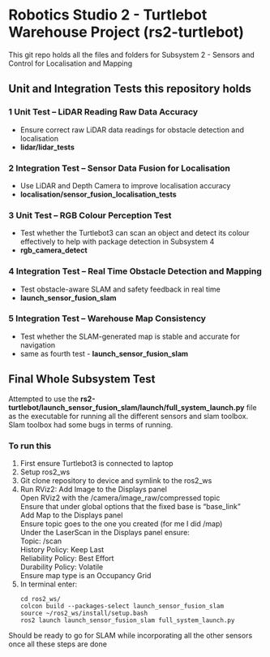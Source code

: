 # Robotics Studio 2 - Turtlebot Warehouse Project (rs2-turtlebot)
This git repo holds all the files and folders for Subsystem 2 - Sensors and Control for Localisation and Mapping

## Unit and Integration Tests this repository holds
### 1	Unit Test – LiDAR Reading Raw Data Accuracy
  - Ensure correct raw LiDAR data readings for obstacle detection and localisation
  - **lidar/lidar_tests**
### 2	Integration Test – Sensor Data Fusion for Localisation
  - Use LiDAR and Depth Camera to improve localisation accuracy
  - **localisation/sensor_fusion_localisation_tests**
### 3	Unit Test – RGB Colour Perception Test
  - Test whether the Turtlebot3 can scan an object and detect its colour effectively to help with package detection in Subsystem 4
  - **rgb_camera_detect**
### 4	Integration Test – Real Time Obstacle Detection and Mapping
  - Test obstacle-aware SLAM and safety feedback in real time
  - **launch_sensor_fusion_slam**
### 5	Integration Test – Warehouse Map Consistency
  - Test whether the SLAM-generated map is stable and accurate for navigation
  - same as fourth test - **launch_sensor_fusion_slam**

## Final Whole Subsystem Test
Attempted to use the **rs2-turtlebot/launch_sensor_fusion_slam/launch/full_system_launch.py** file as the executable for running all the different sensors and slam toolbox. Slam toolbox had some bugs in terms of running.
### To run this
1. First ensure Turtlebot3 is connected to laptop
3. Setup ros2_ws
4. Git clone repository to device and symlink to the ros2_ws
5. Run RViz2:
      Add Image to the Displays panel <br/>
      Open RViz2 with the /camera/image_raw/compressed topic <br/>
      Ensure that under global options that the fixed base is “base_link” <br/>
      Add Map to the Displays panel <br/>
      Ensure topic goes to the one you created (for me I did /map) <br/>
      Under the LaserScan in the Displays panel ensure: <br/>
         Topic: /scan <br/>
         History Policy: Keep Last <br/>
         Reliability Policy: Best Effort <br/>
         Durability Policy: Volatile <br/>
      Ensure map type is an Occupancy Grid <br/>
7. In terminal enter:
      ```
      cd ros2_ws/
      colcon build --packages-select launch_sensor_fusion_slam
      source ~/ros2_ws/install/setup.bash
      ros2 launch launch_sensor_fusion_slam full_system_launch.py
      ```

Should be ready to go for SLAM while incorporating all the other sensors once all these steps are done
